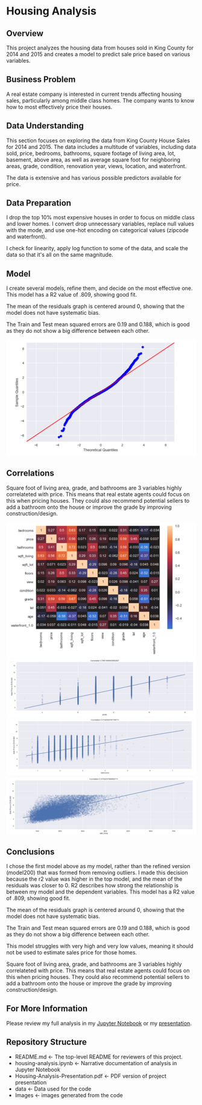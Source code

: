 # Housing Analysis

## Overview

This project analyzes the housing data from houses sold in King County for 2014 and 2015 and creates a model to predict sale price based on various variables.

## Business Problem

A real estate company is interested in current trends affecting housing sales, particularly among middle class homes. The company wants to know how to most effectively price their houses. 

## Data Understanding

This section focuses on exploring the data from King County House Sales for 2014 and 2015. The data includes a multitude of variables, including data sold, price, bedrooms, bathrooms, square footage of living area, lot, basement, above area, as well as average square foot for neighboring areas, grade, condition, renovation year, views, location, and waterfront.

The data is extensive and has various possible predictors available for price.

## Data Preparation

I drop the top 10% most expensive houses in order to focus on middle class and lower homes. I convert drop unnecessary variables, replace null values with the mode, and use one-hot encoding on categorical values (zipcode and waterfront). 

I check for linearity, apply log function to some of the data, and scale the data so that it's all on the same magnitude. 

## Model

I create several models, refine them, and decide on the most effective one. This model has a R2 value of .809, showing good fit.

The mean of the residuals graph is centered around 0, showing that the model does not have systematic bias.

The Train and Test mean squared errors are 0.19 and 0.188, which is good as they do not show a big difference between each other.

![picture](images/Normality.jpg)

## Correlations

Square foot of living area, grade, and bathrooms are 3 variables highly correlateted with price. This means that real estate agents could focus on this when pricing houses.  They could also recommend potential sellers to add a bathroom onto the house or improve the grade by improving construction/design. 

![picture](images/corr.jpg)
![picture](images/Grade.jpg)
![picture](images/bathrooms.jpg)
![picture](images/sqft_living.jpg)


## Conclusions

I chose the first model above as my model, rather than the refined version (model200) that was formed from removing outliers. I made this decision because the r2 value was higher in the top model, and the mean of the residuals was closer to 0. R2 describes how strong the relationship is between my model and the dependent variables. This model has a R2 value of .809, showing good fit.

The mean of the residuals graph is centered around 0, showing that the model does not have systematic bias.

The Train and Test mean squared errors are 0.19 and 0.188, which is good as they do not show a big difference between each other.

This model struggles with very high and very low values, meaning it should not be used to estimate sales price for those homes.

Square foot of living area, grade, and bathrooms are 3 variables highly correlateted with price. This means that real estate agents could focus on this when pricing houses. They could also recommend potential sellers to add a bathroom onto the house or improve the grade by improving construction/design.

## For More Information

Please review my full analysis in my [Jupyter Notebook](housing-analysis.ipynb) or my [presentation](Housing-Analysis-Presentation.pdf).

## Repository Structure
- README.md <- The top-level README for reviewers of this project. 
- housing-analysis.ipynb <- Narrative documentation of analysis in Jupyter Notebook
- Housing-Analysis-Presentation.pdf <- PDF version of project presentation 
- data <- Data used for the code
- Images <- images generated from the code 
